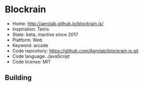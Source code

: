 # Blockrain

- Home: http://aerolab.github.io/blockrain.js/
- Inspiration: Tetris
- State: beta, inactive since 2017
- Platform: Web
- Keyword: arcade
- Code repository: https://github.com/Aerolab/blockrain.js.git
- Code language: JavaScript
- Code license: MIT

## Building

